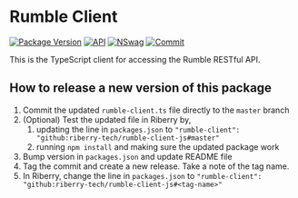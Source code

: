 # Rumble Client

[![Package Version](https://img.shields.io/badge/Version-1.1.0-green.svg)]()
[![API](https://img.shields.io/badge/API%20Version-1.11.0-green.svg)]()
[![NSwag](https://img.shields.io/badge/NSwag-13.8.2.0-green.svg)]()
[![Commit](https://img.shields.io/badge/Commit%20ID-4b7f84a-green.svg)]()

This is the TypeScript client for accessing the Rumble RESTful API.

## How to release a new version of this package

1. Commit the updated `rumble-client.ts` file directly to the `master` branch
2. (Optional) Test the updated file in Riberry by,
    1. updating the line in `packages.json`  to `"rumble-client": "github:riberry-tech/rumble-client-js#master"`
    2. running `npm install` and making sure the updated package work
3. Bump version in `packages.json` and update README file
4. Tag the commit and create a new release. Take a note of the tag name.
5. In Riberry, change the line in `packages.json`  to `"rumble-client": "github:riberry-tech/rumble-client-js#<tag-name>"`
